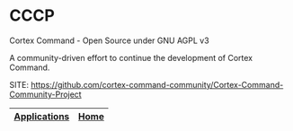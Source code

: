 # CCCP

 Cortex Command - Open Source under GNU AGPL v3
 
 A community-driven effort to continue the development of Cortex Command.

 SITE: https://github.com/cortex-command-community/Cortex-Command-Community-Project

 | [Applications](https://portable-linux-apps.github.io/apps.html) | [Home](https://portable-linux-apps.github.io)
 | --- | --- |
